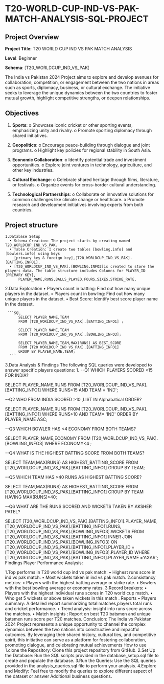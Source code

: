 # T20-WORLD-CUP-IND-VS-PAK-MATCH-ANALYSIS-SQL-PROJECT

## Project Overview

**Project Title**: T20 WORLD CUP IND VS PAK MATCH ANALYSIS

**Level**: Beginner

**Schema**: [T20_WORLDCUP_IND_VS_PAK]

The India vs Pakistan 2024 Project aims to explore and develop avenues for collaboration, competition, or engagement between the two nations in areas such as sports, diplomacy, business, or cultural exchange. The initiative seeks to leverage the unique dynamics between the two countries to foster mutual growth, highlight competitive strengths, or deepen relationships.

## Objectives

   1.	**Sports**:
     o	Showcase iconic cricket or other sporting events, emphasizing unity and rivalry.
     o	Promote sporting diplomacy through shared initiatives.

   2.	**Geopolitics**:
     o	Encourage peace-building through dialogue and joint programs.
     o	Highlight key policies for regional stability in South Asia.

   3.	**Economic Collaboration**:
     o	Identify potential trade and investment opportunities.
     o	Explore joint ventures in technology, agriculture, and other key industries.

   4.	**Cultural Exchange**:
     o	Celebrate shared heritage through films, literature, or festivals.
     o	Organize events for cross-border cultural understanding.

   5.	**Technological Partnerships**:
     o	Collaborate on innovative solutions for common challenges like climate change or healthcare.
     o	Promote research and development initiatives involving experts from both countries.

## Project structure

    1.Database Setup
      •	Schema Creation: The project starts by creating named T20_WORLDCUP_IND_VS_PAK.
      •	Table Creation: I create two tables [bowling.info] and [bowlers.info] using keys
        [primary key & foreign key],[T20_WORLDCUP_IND_VS_PAK].[BATTING.INFO1].
      •	[T20_WORLDCUP_IND_VS_PAK].[BOWLING.INFO3]is created to store the players data. The table structure includes Columns for PLAYER_ID [PRIMARY KEY], 
          PLAYER_NAME,RUNS,BALLS_PLAYED,FOURS,SIXES,STRIKE_RATE.   

   2.Data Exploration
     •	Players count in batting: Find out how many unique players in the dataset.
     •	Players count in bowling: Find out how many unique players in the dataset.
     •	Best Score: Identify best score player name in the dataset.
     
     ```SQL
          SELECT PLAYER_NAME,TEAM 
          FROM [T20_WORLDCUP_IND_VS_PAK].[BATTING_INFO1] ;

          SELECT PLAYER_NAME,TEAM 
          FROM [T20_WORLDCUP_IND_VS_PAK].[BOWLING_INFO3];

          SELECT PLAYER_NAME,TEAM,MAX(RUNS) AS BEST_SCORE 
          FROM [T20_WORLDCUP_IND_VS_PAK].[BATTING_INFO1] 
          GROUP BY PLAYER_NAME,TEAM;
      ```
   


   3.Data Analysis & Findings
      The following SQL queries were developed to answer specific players questions:
          1. --Q1 WHICH PLAYERS SCORED <15 FOR INDIA?

SELECT PLAYER_NAME,RUNS FROM [T20_WORLDCUP_IND_VS_PAK].[BATTING_INFO1]
WHERE RUNS<15 AND TEAM = 'IND';


--Q2 WHO FROM INDIA SCORED >10 ,LIST IN Alphabatical ORDER?

SELECT PLAYER_NAME,RUNS FROM [T20_WORLDCUP_IND_VS_PAK].[BATTING_INFO1]
WHERE RUNS>10 AND TEAM= 'IND'
ORDER BY PLAYER_NAME ASC;


--Q3 WHICH BOWLER HAS <4 ECONOMY FROM BOTH TEAMS?

SELECT PLAYER_NAME,ECONOMY FROM [T20_WORLDCUP_IND_VS_PAK].[BOWLING_INFO3]
WHERE ECONOMY<4 ;


--Q4 WHAT IS THE HIGHEST BATTING SCORE FROM BOTH TEAMS?

SELECT TEAM,MAX(RUNS) AS HIGHEST_BATTING_SCORE 
FROM [T20_WORLDCUP_IND_VS_PAK].[BATTING_INFO1]
GROUP BY TEAM;

--Q5 WHICH TEAM HAS >40 RUNS AS HIGHEST BATTING SCORE? 

SELECT TEAM,MAX(RUNS) AS HIGHEST_BATTING_SCORE 
FROM [T20_WORLDCUP_IND_VS_PAK].[BATTING_INFO1]
GROUP BY TEAM HAVING MAX(RUNS)>40;
 
--Q6 WHAT ARE THE RUNS SCORED AND WICKETS TAKEN BY AKSHER PATEL?

SELECT [T20_WORLDCUP_IND_VS_PAK].[BATTING_INFO1].PLAYER_NAME,
[T20_WORLDCUP_IND_VS_PAK].[BATTING_INFO1].RUNS,
[T20_WORLDCUP_IND_VS_PAK].[BOWLING_INFO3].WICKETS 
FROM [T20_WORLDCUP_IND_VS_PAK].[BATTING_INFO1]
INNER JOIN [T20_WORLDCUP_IND_VS_PAK].[BOWLING_INFO3]
ON [T20_WORLDCUP_IND_VS_PAK].[BATTING_INFO1].PLAYER_ID =
[T20_WORLDCUP_IND_VS_PAK].[BOWLING_INFO3].PLAYER_ID
WHERE [T20_WORLDCUP_IND_VS_PAK].[BATTING_INFO1].PLAYER_NAME ='AXAR';
Findings Player Performance Analysis:

   1.Top performs in T20 world cup ind vs pak match: 
•	Highest runs score in ind vs pak match.
•	Most wickets taken in ind vs pak match.
   2.consistancy metrics:
•	Players with the highest batting average or strike rate.
•	Bowlers with the best bowling average or economy rates.
   3.Record breakers:
•	Players with the highest individual runs scores in T20 world cup match.
•	Who get 5 wickets or above taken wickets in this match .
  Reports
•	Players summary: A detailed  report summarizing  total matches,players total runs and cricket performance.
•	Trend analysis: insight into runs score across the matches.
•	Match insights : Report on best T20 batsmen and unique batsmen runs score per T20  matches.
Conclusion:
The India vs Pakistan 2024 Project represents a unique opportunity to channel the complex dynamics between the two nations into constructive and impactful outcomes. By leveraging their shared history, cultural ties, and competitive spirit, this initiative can serve as a platform for fostering collaboration, promoting dialogue, and celebrating mutual achievements
How to use
1.clone the Repository: Clone this project repository from GitHub.
2.Set Up the Database: Run the SQL scripts provided in the database_setup.sql file to create and populate the database.
3.Run the Queries: Use the SQL queries provided in the analysis_queries.sql file to perform your analysis.
4.Explore and Modify: Feel free to modify the queries to explore different aspect of the dataset or answer
Additional business questions.


